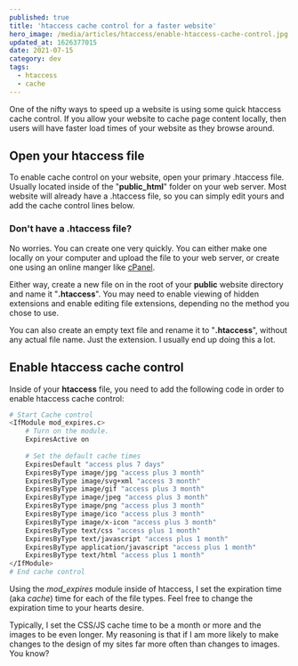 ```yaml
---
published: true
title: 'htaccess cache control for a faster website'
hero_image: /media/articles/htaccess/enable-htaccess-cache-control.jpg
updated_at: 1626377015
date: 2021-07-15
category: dev
tags:
  - htaccess
  - cache
---
```


One of the nifty ways to speed up a website is using some quick htaccess cache control. If you allow your website to cache page content locally, then users will have faster load times of your website as they browse around.

## Open your htaccess file

To enable cache control on your website, open your primary .htaccess file. Usually located inside of the "**public_html**" folder on your web server. Most website will already have a .htaccess file, so you can simply edit yours and add the cache control lines below.

### Don't have a .htaccess file?

No worries. You can create one very quickly. You can either make one locally on your computer and upload the file to your web server, or create one using an online manger like [cPanel](https://www.hostwinds.com/guide/creating-editing-htaccess-file/).

Either way, create a new file on in the root of your **public** website directory and name it "**.htaccess**". You may need to enable viewing of hidden extensions and enable editing file extensions, depending no the method you chose to use.

You can also create an empty text file and rename it to "**.htaccess**", without any actual file name. Just the extension. I usually end up doing this a lot.

## Enable htaccess cache control
  
Inside of your **htaccess** file, you need to add the following code in order to enable htaccess cache control:

```bash
# Start Cache control
<IfModule mod_expires.c>
    # Turn on the module.
    ExpiresActive on
    
    # Set the default cache times
    ExpiresDefault "access plus 7 days"
    ExpiresByType image/jpg "access plus 3 month"
    ExpiresByType image/svg+xml "access 3 month"
    ExpiresByType image/gif "access plus 3 month"
    ExpiresByType image/jpeg "access plus 3 month"
    ExpiresByType image/png "access plus 3 month"
    ExpiresByType image/ico "access plus 3 month"
    ExpiresByType image/x-icon "access plus 3 month"
    ExpiresByType text/css "access plus 1 month"
    ExpiresByType text/javascript "access plus 1 month"
    ExpiresByType application/javascript "access plus 1 month"
    ExpiresByType text/html "access plus 1 month"
</IfModule>
# End cache control
```

Using the _mod_expires_ module inside of htaccess, I set the expiration time (aka _cache_) time for each of the file types. Feel free to change the expiration time to your hearts desire.
  
Typically, I set the CSS/JS cache time to be a month or more and the images to be even longer. My reasoning is that if I am more likely to make changes to the design of my sites far more often than changes to images. You know?